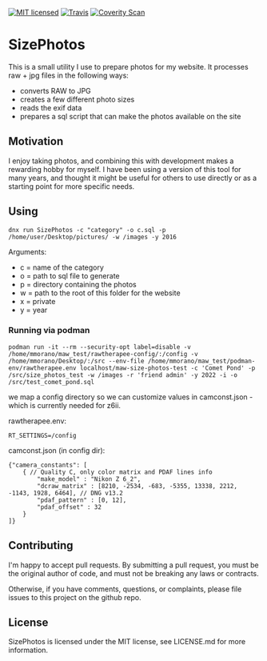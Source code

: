 [![MIT licensed](https://img.shields.io/badge/license-MIT-blue.svg)](https://github.com/AerisG222/SizePhotos/blob/master/LICENSE.md)
[![Travis](https://img.shields.io/travis/AerisG222/SizePhotos.svg)](https://travis-ci.org/AerisG222/SizePhotos)
[![Coverity Scan](https://img.shields.io/coverity/scan/7996.svg)](https://scan.coverity.com/projects/aerisg222-sizephotos)

# SizePhotos

This is a small utility I use to prepare photos for my website.
It processes raw + jpg files in the following ways:

- converts RAW to JPG
- creates a few different photo sizes
- reads the exif data
- prepares a sql script that can make the photos available on the site

## Motivation
I enjoy taking photos, and combining this with development makes a
rewarding hobby for myself.  I have been using a version of this tool
for many years, and thought it might be useful for others to use directly
or as a starting point for more specific needs.

## Using
`dnx run SizePhotos -c "category" -o c.sql -p /home/user/Desktop/pictures/ -w /images -y 2016`

Arguments:
- c = name of the category
- o = path to sql file to generate
- p = directory containing the photos
- w = path to the root of this folder for the website
- x = private
- y = year

### Running via podman

```
podman run -it --rm --security-opt label=disable -v /home/mmorano/maw_test/rawtherapee-config/:/config -v /home/mmorano/Desktop/:/src --env-file /home/mmorano/maw_test/podman-env/rawtherapee.env localhost/maw-size-photos-test -c 'Comet Pond' -p /src/size_photos_test -w /images -r 'friend admin' -y 2022 -i -o /src/test_comet_pond.sql
```

we map a config directory so we can customize values in camconst.json - which is currently needed for z6ii.

rawtherapee.env:

```
RT_SETTINGS=/config
```

camconst.json (in config dir):

```
{"camera_constants": [
	{ // Quality C, only color matrix and PDAF lines info
		"make_model" : "Nikon Z 6_2",
		"dcraw_matrix" : [8210, -2534, -683, -5355, 13338, 2212, -1143, 1928, 6464], // DNG v13.2
		"pdaf_pattern" : [0, 12],
		"pdaf_offset" : 32
	}
]}
```

## Contributing
I'm happy to accept pull requests.  By submitting a pull request, you
must be the original author of code, and must not be breaking
any laws or contracts.

Otherwise, if you have comments, questions, or complaints, please file
issues to this project on the github repo.

## License
SizePhotos is licensed under the MIT license, see LICENSE.md for more
information.
